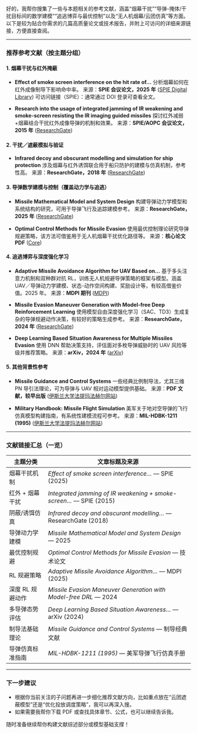 好的，我帮你搜集了一些与本题相关的参考文献，涵盖“烟幕干扰”“导弹-掩体/干扰目标间的数学建模”“追逃博弈与最优控制”以及“无人机烟幕/云团仿真”等方面。以下是较为贴合你需求的几篇高质量论文或技术报告，并附上可访问的详细来源链接，方便直接查阅。

---

### 推荐参考文献（按主题分组）

#### 1. **烟幕干扰与红外掩蔽**

* **Effect of smoke screen interference on the hit rate of...**
  分析烟幕如何在红外成像制导下影响命中率。
  来源：**SPIE 会议论文，2025 年** ([SPIE Digital Library][1])
  可访问链接（SPIE）：通常通过 DOI 登录可查看全文。

* **Research into the usage of integrated jamming of IR weakening and smoke-screen resisting the IR imaging guided missiles**
  探讨红外减弱+烟幕结合干扰红外成像导弹的机制和效果。
  来源：**SPIE/AOPC 会议论文，2015 年** ([ResearchGate][2])

#### 2. **干扰／遮蔽模拟与验证**

* **Infrared decoy and obscurant modelling and simulation for ship protection**
  涉及烟幕与红外诱饵联合用于船只防护的建模与仿真机制，参考性高。
  来源：**ResearchGate，2018 年** ([ResearchGate][3])

#### 3. **导弹数学建模与控制（覆盖动力学与追逃）**

* **Missile Mathematical Model and System Design**
  构建导弹动力学模型和系统结构的研究，可用于导弹飞行及追踪建模参考。
  来源：**ResearchGate，2025 年** ([ResearchGate][4])

* **Optimal Control Methods for Missile Evasion**
  使用最优控制理论研究导弹规避策略，该方法可借鉴用于无人机烟幕干扰优化路径等。
  来源：**核心论文 PDF** ([Core][5])

#### 4. **追逃博弈与深度强化学习**

* **Adaptive Missile Avoidance Algorithm for UAV Based on...**
  基于多头注意力机制和双种群对抗 RL，训练无人机规避导弹策略的框架与模型。涵盖 UAV／导弹动力学建模、状态-动作空间构建、奖励设计等，有较高借鉴价值。2025 年。
  来源：**MDPI 期刊** ([MDPI][6])

* **Missile Evasion Maneuver Generation with Model-free Deep Reinforcement Learning**
  使用模型自由深度强化学习（SAC、TD3）生成复杂的导弹规避动作决策，有较好的策略生成参考。
  来源：**ResearchGate，2024 年** ([ResearchGate][7])

* **Deep Learning Based Situation Awareness for Multiple Missiles Evasion**
  使用 DNN 帮助决策支持，评估面对多枚导弹威胁时的 UAV 风险等级并推荐策略。
  来源：**arXiv，2024 年** ([arXiv][8])

#### 5. **其他背景性参考**

* **Missile Guidance and Control Systems**
  一些经典比例制导法，尤其三维 PN 导引法理论，可为导弹与 UAV 相对运动模型提供基础。
  来源：**PDF 文献，较早出版** ([伊斯兰大学法提玛法赫尔网站][9])

* **Military Handbook: Missile Flight Simulation**
  美军关于地对空导弹的飞行仿真模型构建指南，有系统性建模流程可参考。
  来源：**MIL-HDBK-1211 (1995)** ([伊斯兰大学法提玛法赫尔网站][10])

---

### 文献链接汇总（一览）

| 主题分类       | 文章标题及来源                                                            |
| ---------- | ------------------------------------------------------------------ |
| 烟幕干扰机制     | *Effect of smoke screen interference…* — SPIE (2025)               |
| 红外 + 烟幕干扰  | *Integrated jamming of IR weakening + smoke-screen…* — SPIE (2015) |
| 阴蔽/诱饵仿真    | *Infrared decoy and obscurant modelling…* — ResearchGate (2018)    |
| 导弹动力学建模    | *Missile Mathematical Model and System Design* — 2025              |
| 最优控制规避     | *Optimal Control Methods for Missile Evasion* — 技术论文               |
| RL 规避策略    | *Adaptive Missile Avoidance Algorithm…* — MDPI (2025)              |
| 深度 RL 规避动作 | *Missile Evasion Maneuver Generation with Model-free DRL* — 2024   |
| 多导弹态势评估    | *Deep Learning Based Situation Awareness…* — arXiv (2024)          |
| 制导法基础理论    | *Missile Guidance and Control Systems* — 制导经典文献                    |
| 导弹仿真标准指南   | *MIL-HDBK-1211 (1995)* — 美军导弹飞行仿真手册                                |

---

### 下一步建议

* 根据你当前关注的子问题再进一步细化推荐文献方向，比如重点放在“云团遮蔽模型”还是“优化投放调度策略”，我可以再深入搜。
* 如果需要我帮你下载 PDF 或查找具体章节、公式，也可以继续告诉我。

随时准备继续帮你构建文献综述部分或模型基础支撑！

[1]: https://www.spiedigitallibrary.org/conference-proceedings-of-spie/13511/135111J/Effect-of-smoke-screen-interference-on-the-hit-rate-of/10.1117/12.3055707.full?utm_source=chatgpt.com "Effect of smoke screen interference on the hit rate ..."
[2]: https://www.researchgate.net/publication/300336217_Research_into_the_usage_of_integrated_jamming_of_IR_weakening_and_smoke-screen_resisting_the_IR_imaging_guided_missiles?utm_source=chatgpt.com "Research into the usage of integrated jamming of IR ..."
[3]: https://www.researchgate.net/publication/253411028_Infrared_decoy_and_obscurant_modelling_and_simulation_for_ship_protection?utm_source=chatgpt.com "Infrared decoy and obscurant modelling and simulation for ..."
[4]: https://www.researchgate.net/publication/367813890_Missile_Mathematical_Model_and_System_Design?utm_source=chatgpt.com "(PDF) Missile Mathematical Model and System Design"
[5]: https://core.ac.uk/download/pdf/328162579.pdf?utm_source=chatgpt.com "Optimal Control Methods for Missile Evasion"
[6]: https://www.mdpi.com/2504-446X/9/5/382?utm_source=chatgpt.com "Adaptive Missile Avoidance Algorithm for UAV Based on ..."
[7]: https://www.researchgate.net/publication/372977761_Missile_Evasion_Maneuver_Generation_with_Model-free_Deep_Reinforcement_Learning?utm_source=chatgpt.com "Missile Evasion Maneuver Generation with Model-free ..."
[8]: https://arxiv.org/abs/2402.10101?utm_source=chatgpt.com "Deep Learning Based Situation Awareness for Multiple Missiles Evasion"
[9]: https://ftp.idu.ac.id/wp-content/uploads/ebook/tdg/MILITARY%20PLATFORM%20DESIGN/Missile%20Guidance%20And%20Control%20Systems.pdf?utm_source=chatgpt.com "Missile Guidance and Control Systems"
[10]: https://ftp.idu.ac.id/wp-content/uploads/ebook/tdg/MILITARY%20PLATFORM%20DESIGN/MILITARY%20HANDBOOK%20MISSILE%20FLIGHT%20SIMULATION%20PART%20ONE%20SURFACE-TO-AIR%20MISSILES.pdf?utm_source=chatgpt.com "military handbook missile flight simulation part one surface- ..."
